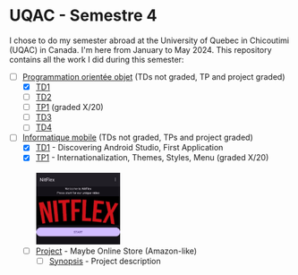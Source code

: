 # UQAC - Semestre 4

I chose to do my semester abroad at the University of Quebec in Chicoutimi (UQAC) in Canada. I'm here from January to May 2024. This repository contains all the work I did during this semester:

- [ ] [Programmation orientée objet](./POO) (TDs not graded, TP and project graded)
  - [x] [TD1](./POO/TD1)
  - [ ] [TD2](./POO/TD2)
  - [ ] [TP1](./POO/TP1) (graded X/20)
  - [ ] [TD3](./POO/TD3)
  - [ ] [TD4](./POO/TD4)
- [ ] [Informatique mobile](./Mobile) (TDs not graded, TPs and project graded)
  - [x] [TD1](./InfoMob/HelloDroide/) - Discovering Android Studio, First Application
  - [x] [TP1](./InfoMob/nitflex/) - Internationalization, Themes, Styles, Menu (graded X/20) <br>  
  [<img src="./InfoMob/nitflex/captures/crop_for_md.png" width="150"/>](./InfoMob/nitflex/)
  - [ ] [Project](./InfoMob/Projet) - Maybe Online Store (Amazon-like)
    - [ ] [Synopsis](./InfoMob/Projet/Synopsis.pdf) - Project description